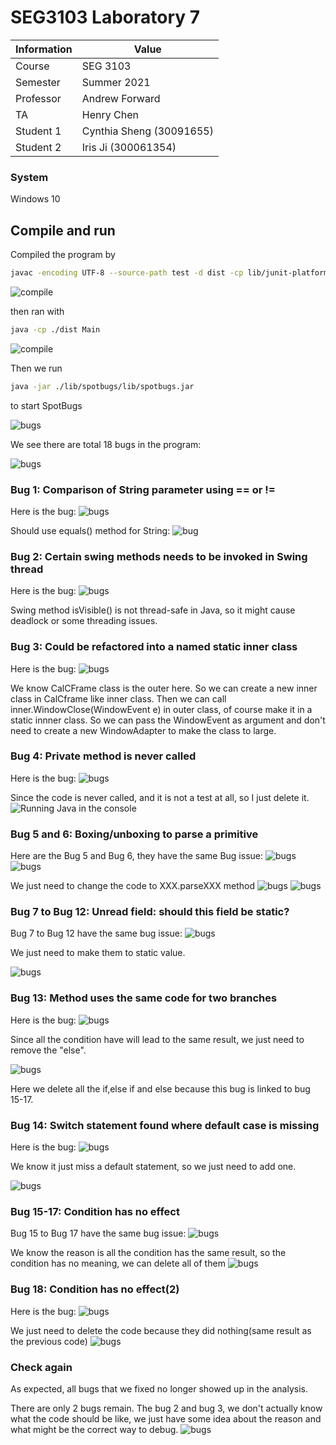 # SEG3103 Laboratory 7

| Information | Value |
| --- | --- |
| Course | SEG 3103 |
| Semester | Summer 2021 |
| Professor | Andrew Forward |
| TA | Henry Chen |
| Student 1 | Cynthia Sheng (30091655) |
| Student 2 | Iris Ji (300061354) |


### System

Windows 10

## Compile and run

Compiled the program by 
```bash
javac -encoding UTF-8 --source-path test -d dist -cp lib/junit-platform-console-standalone-1.7.1.jar test/*.java src/*.java
```
![compile](assets/1.JPG)

then ran with 
```bash
java -cp ./dist Main
```
![compile](assets/2.JPG)

Then we run
```bash
java -jar ./lib/spotbugs/lib/spotbugs.jar 
```

to start SpotBugs

![bugs](assets/s1.JPG)

We see there are total 18 bugs in the program:

![bugs](assets/s2.JPG)

### Bug 1: Comparison of String parameter using == or !=

Here is the bug:
![bugs](assets/b1.JPG)

Should use equals() method for String:
![bug](assets/f1.JPG)

### Bug 2: Certain swing methods needs to be invoked in Swing thread

Here is the bug:
![bugs](assets/b2.JPG)

Swing method isVisible() is not thread-safe in Java, so it might cause deadlock or some threading issues.

### Bug 3: Could be refactored into a named static inner class

Here is the bug:
![bugs](assets/b3.JPG)

We know CalCFrame class is the outer here. So we can create a new inner class in CalCframe like inner class. Then we can call inner.WindowClose(WindowEvent e) in outer class, of course make it in a static innner class. So we can pass the WindowEvent as argument and don't need to create a new WindowAdapter to make the class to large. 

### Bug 4: Private method is never called

Here is the bug:
![bugs](assets/b4.JPG)

Since the code is never called, and it is not a test at all, so I just delete it.
![Running Java in the console](assets/bug4-4.png)


### Bug 5 and 6: Boxing/unboxing to parse a primitive

Here are the Bug 5 and Bug 6, they have the same Bug issue:
![bugs](assets/b5.JPG)
![bugs](assets/b6.JPG)

We just need to change the code to XXX.parseXXX method
![bugs](assets/f5.JPG)
![bugs](assets/f6.JPG)


### Bug 7 to Bug 12: Unread field: should this field be static?

Bug 7 to Bug 12 have the same bug issue:
![bugs](assets/b7.JPG)

We just need to make them to static value.

![bugs](assets/f7.JPG)

### Bug 13: Method uses the same code for two branches

Here is the bug:
![bugs](assets/b13.JPG)

Since all the condition have will lead to the same result, we just need to remove the "else".

![bugs](assets/f13.JPG)

Here we delete all the if,else if and else because this bug is linked to bug 15-17.

### Bug 14: Switch statement found where default case is missing

Here is the bug:
![bugs](assets/b14.JPG)

We know it just miss a default statement, so we just need to add one.

![bugs](assets/f14.JPG)

### Bug 15-17: Condition has no effect


Bug 15 to Bug 17 have the same bug issue:
![bugs](assets/b15.JPG)

We know the reason is all the condition has the same result, so the condition has no meaning, we can delete all of them
![bugs](assets/f15.JPG)

### Bug 18: Condition has no effect(2)

Here is the bug:
![bugs](assets/b18.JPG)

We just need to delete the code because they did nothing(same result as the previous code)
![bugs](assets/f18.JPG)

### Check again
As expected, all bugs that we fixed no longer showed up in the analysis.

There are only 2 bugs remain. The bug 2 and bug 3, we don't actually know what the code should be like, we just have some idea about the reason and what might be the correct way to debug.
![bugs](assets/bug.JPG)









